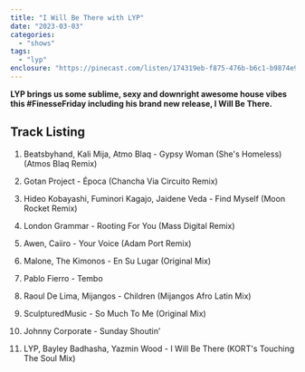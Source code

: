 ```yaml
---
title: "I Will Be There with LYP"
date: "2023-03-03"
categories: 
  - "shows"
tags: 
  - "lyp"
enclosure: "https://pinecast.com/listen/174319eb-f875-476b-b6c1-b9874e9313f8.mp3 84993331 audio/mpeg "
---
```


**LYP brings us some sublime, sexy and downright awesome house vibes this #FinesseFriday including his brand new release, I Will Be There.**

## Track Listing

1. Beatsbyhand, Kali Mija, Atmo Blaq - Gypsy Woman (She's Homeless) (Atmos Blaq Remix)

3. Gotan Project - Época (Chancha Via Circuito Remix)

5. Hideo Kobayashi, Fuminori Kagajo, Jaidene Veda - Find Myself (Moon Rocket Remix)

7. London Grammar - Rooting For You (Mass Digital Remix)

9. Awen, Caiiro - Your Voice (Adam Port Remix)

11. Malone, The Kimonos - En Su Lugar (Original Mix)

13. Pablo Fierro - Tembo

15. Raoul De Lima, Mijangos - Children (Mijangos Afro Latin Mix)

17. SculpturedMusic - So Much To Me (Original Mix)

19. Johnny Corporate - Sunday Shoutin’

21. LYP, Bayley Badhasha, Yazmin Wood - I Will Be There (KORT's Touching The Soul Mix)
